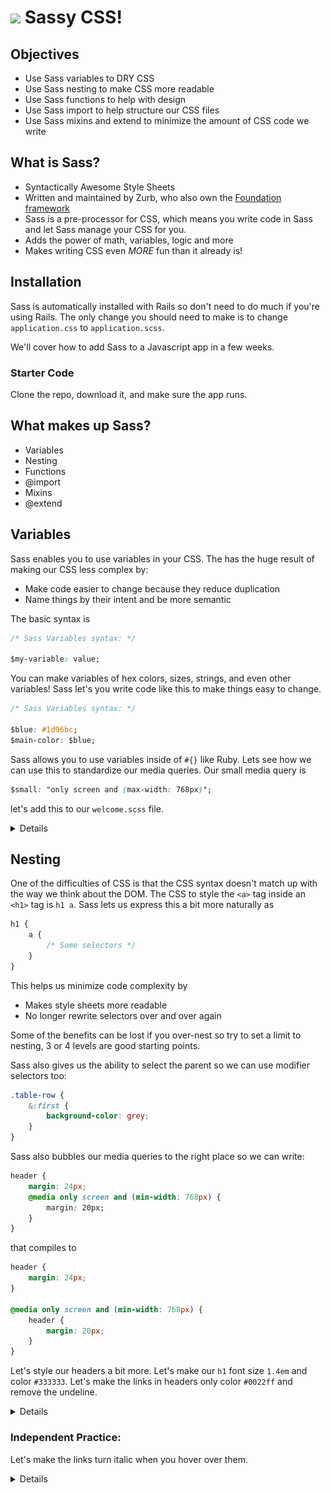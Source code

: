 #  <img src="https://cloud.githubusercontent.com/assets/7833470/10899314/63829980-8188-11e5-8cdd-4ded5bcb6e36.png" height="60">  Sassy CSS!

## Objectives
- Use Sass variables to DRY CSS
- Use Sass nesting to make CSS more readable
- Use Sass functions to help with design 
- Use Sass import to help structure our CSS files 
- Use Sass mixins and extend to minimize the amount of CSS code we write

## What is Sass?
- Syntactically Awesome Style Sheets
- Written and maintained by Zurb, who also own the [Foundation framework](http://foundation.zurb.com/)
- Sass is a pre-processor for CSS, which means you write code in Sass and let Sass manage your CSS for you.
- Adds the power of math, variables, logic and more
- Makes writing CSS even _MORE_ fun than it already is!

## Installation

Sass is automatically installed with Rails so don't need to do much if you're using Rails. The only change you should need to make is to 
change ``application.css`` to ``application.scss``.

We'll cover how to add Sass to a Javascript app in a few weeks.

### Starter Code 
Clone the repo, download it, and make sure the app runs.

## What makes up Sass?

- Variables
- Nesting
- Functions
- @import
- Mixins
- @extend

## Variables

Sass enables you to use variables in your CSS. The has the huge result of making our CSS less complex by:

- Make code easier to change because they reduce duplication
- Name things by their intent and be more semantic

The basic syntax is 

``` css
/* Sass Variables syntax: */

$my-variable: value;

```

You can make variables of hex colors, sizes, strings, and even other variables! Sass let's you write code like this to 
make things easy to change.

``` css
/* Sass Variables syntax: */

$blue: #1d96bc;
$main-color: $blue;
```

Sass allows you to use variables inside of ``#{}`` like Ruby. Lets see how we can use this to standardize our media queries. 
Our small media query is 
```css
$small: "only screen and (max-width: 768px)";
```
let's add this to our ``welcome.scss`` file.
<details>
```css
@media #{$small} { 
    body {
        font-size: 16px;
    }
}

```
</details>

### Independent Practice.  

Lets make our links the main_color, ``#1d96bc``.

<details>
``` css
$main-color: #1d96bc;
a {
    color: $main-color;
}

```
</details>

## Nesting
One of the difficulties of CSS is that the CSS syntax doesn't match up with the way we think about the DOM. The CSS to 
style the ``<a>`` tag inside an ``<h1>`` tag is ``h1 a``. Sass lets us express this a bit more naturally as 
``` scss
h1 {
    a {
        /* Some selectors */ 
    }
}
```
This helps us minimize code complexity by

- Makes style sheets more readable
- No longer rewrite selectors over and over again

Some of the benefits can be lost if you over-nest so try to set a limit to nesting, 3 or 4 levels are good starting points.

Sass also gives us the ability to select the parent so we can use modifier selectors too: 
```scss
.table-row {
    &:first {
        background-color: grey;
    }
}
```

Sass also bubbles our media queries to the right place so we can write:
``` css
header {
    margin: 24px;
    @media only screen and (min-width: 768px) {
        margin: 20px;
    }
}

```
that compiles to 
``` css
header {
    margin: 24px;
}

@media only screen and (min-width: 768px) {
    header {
        margin: 20px;
    }
}

```

Let's style our headers a bit more. Let's make our ``h1`` font size ``1.4em`` and color ``#333333``. Let's make the links in 
headers only color ``#0022ff`` and remove the undeline.


<details>
``` scss
h1 {
    font-size: 1.4em;
    color: #333333;
    a {
        color: #0022ff; 
        text-decoration: none;
    }
}
```
</details>


### Independent Practice:
Let's make the links turn italic when you hover over them.

<details>
``` css
a {
    color: $main-color;
    
    &:hover {
        font-style: italic;
    }
}

```
</details>


If you need more complex CSS selectors check out the [Sass documentation](http://sass-lang.com/documentation/file.SASS_REFERENCE.html). 

## Functions
If we don't want to output CSS but we do want a value, we can use functions!
```css
/* Sass Function Syntax */
@function name($num,$num2) {
    @return $num + $num2
}

.my-module {
    padding: name($num,$num2);
}

```

Here's a common example to help make a layout more responsive but converting pixels to ems.
``` css
$em-base: 16px;

@function emCalc($px-width) {
    @return $px-width / $em-base * 1em;
}

h1 {
    font-size: emCalc(14px);
}

```
After compiling this gives:
``` css
h1 {
    font-size: .875em;
}

```

Here are some useful math functions that Sass includes.
``` css
percentage(13/25)   /* 52% */
round(2.4)          /* 2   */
ceil(2.2)           /* 3   */
floor(2.6)          /* 2   */
abs(-24)            /* 24  */
```

Sass also has useful color functions 

<img src="images/manipulating_colors.png" width="690px">

<img src="images/hsla_manipulations.png" width="690px">

Here's some more [detail](http://jackiebalzer.com/color) on exactly what is happening with color functions, 

### Independent Practice
Write a function, ``column-size`` that takes a size in pixels and the number of columns and returns the appropriate column
size in pixels.

<details>
```css
@function colum-size($size,$cols) {
    @return $size / $cols
}
```
</details>

## @import
Lastly, we can put our CSS in seperate files and use that structure to help organize our code. For example, we can create a 
file for each of our controllers or a file that contains all of the colors in our app in a single file. We just need to use the import 
command in the ``application.scss`` file, the Rails asset pipline takes care of the rest.

## Mixins
Sass even gives you the ability to write macros or groups of CSS commands.

``` css
/* Sass Mixin Syntax: */

@mixin mixin-name($option) {
    /* ...css code... */
}

a {
    @include mixin-name;
}

```
When we compile the Sass file, all of the code from the mixin is copied into the CSS for the ``a`` tag.

``` css
@mixin border-radius($radius) {
    -webkit-border-radius: $radius;
    -moz-border-radius: $radius;
    -ms-border-radius: $radius;
    border-radius: $radius;
}

.button {
    background: black;
    color: white;
    padding: 10px 20px;
    @include border-radius(5px);
}

```

``` css
.button {
    background: black;
    color: white;
    padding: 10px 20px;
    -webkit-border-radius: 5px;
    -moz-border-radius: 5px;
    -ms-border-radius: 5px;
    border-radius: 5px;
}
```

Inside our mixin we can also use if statements. This can help make sure things like the font color work with the button 
color:

``` css
@mixin btn($bg) {
    $bg-lightness: lightness($bg);
    background-color: $bg;

    @if $bg-lightness > 70% { color: #333333; } 
    @else { color: #ffffff; }
}

.button {
    @include btn(#0000ff);
}
.button-alt {
    @include btn(#dddddd);
}

```

## @extend
If we think of a block of CSS more as base class than a group of related CSS commands you can use ``@extend`` instead of 
``@mixins``.  The extends command tries to write the CSS code once so you can't use any variables but your overall file size 
can be smaller.


```css
.message {
  border: 1px solid #ccc;
  padding: 10px;
  color: #333;
}

.success {
  @extend .message;
  border-color: green;
}

.error {
  @extend .message;
  border-color: red;
}

.warning {
  @extend .message;
  border-color: yellow;
}
```

## Conclusion

In conclusion, Sass is a great tool to help manage your CSS and make it more dynamic and powerful. Although it is not a requirement of this class to learn Sass, I hope some of you love it as much as I do. At very least, you've got this documentation to develop one more tool in your kit.

If you want more information check out the [Sassy Way](http://thesassway.com/) for a variety of tutorials.

## Licensing
All content is licensed under a CC­BY­NC­SA 4.0 license.
All software code is licensed under GNU GPLv3. For commercial use or alternative licensing, please contact legal@ga.co.
